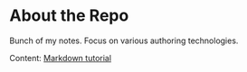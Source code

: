 # About the Repo

Bunch of my notes.
Focus on various authoring technologies.

Content:
[Markdown tutorial](markdown/001_bold_italics.md)
